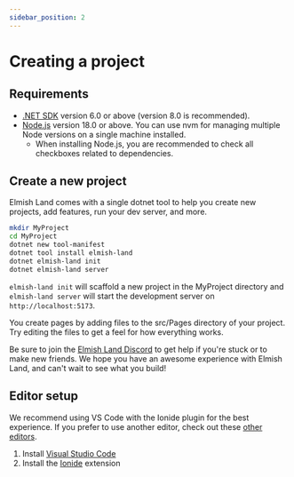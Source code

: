 ```yaml
---
sidebar_position: 2
---
```


# Creating a project

## Requirements
* [.NET SDK](https://dotnet.microsoft.com/en-us/) version 6.0 or above (version 8.0 is recommended).
* [Node.js](https://nodejs.org/en) version 18.0 or above. You can use nvm for managing multiple Node versions on a single machine installed.
  - When installing Node.js, you are recommended to check all checkboxes related to dependencies.

## Create a new project
Elmish Land comes with a single dotnet tool to help you create new projects, add features, run your dev server, and more.

```bash
mkdir MyProject
cd MyProject
dotnet new tool-manifest
dotnet tool install elmish-land
dotnet elmish-land init
dotnet elmish-land server
```

`elmish-land init` will scaffold a new project in the MyProject directory and `elmish-land server` will start the development server on `http://localhost:5173`.

You create pages by adding files to the src/Pages directory of your project. Try editing the files to get a feel for how everything works.

Be sure to join the [Elmish Land Discord](https://discord.gg/jQ26cZH3fU) to get help if you're stuck or to make new friends. We hope you have an awesome experience with Elmish Land, and can't wait to see what you build!

## Editor setup

We recommend using VS Code with the Ionide plugin for the best experience. If you prefer to use another editor, check out these [other editors](/docs/advanced/other-editors).

1. Install [Visual Studio Code](https://code.visualstudio.com/)
2. Install the [Ionide](https://ionide.io/Editors/Code/overview.html) extension
